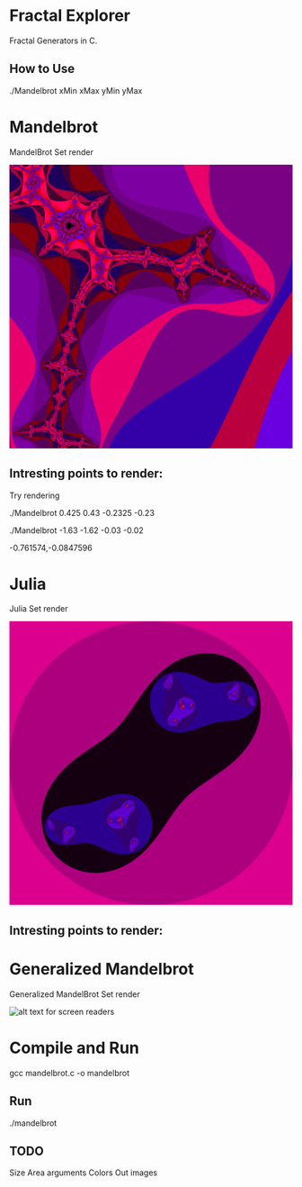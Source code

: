 

# Fractal Explorer

Fractal Generators in C.


## How to Use

./Mandelbrot xMin xMax yMin yMax


# Mandelbrot



MandelBrot Set render

![alt text for screen readers](Images/Mandelbrot.png "Mandelbrot")

## Intresting points to render:

Try rendering

./Mandelbrot 0.425 0.43 -0.2325 -0.23

./Mandelbrot -1.63 -1.62 -0.03 -0.02

-0.761574,-0.0847596
# Julia

Julia Set render

![alt text for screen readers](Images/Julia.png "Mandelbrot")


## Intresting points to render:




# Generalized Mandelbrot

Generalized MandelBrot Set render

![alt text for screen readers](Images/Generalized_Mandelbrot.ppm "Generalized Mandelbrot")



# Compile and Run

gcc mandelbrot.c -o mandelbrot

## Run

./mandelbrot

## TODO

Size Area arguments
Colors
Out images